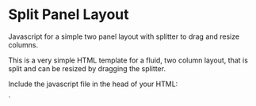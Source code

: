 # Split Panel Layout

Javascript for a simple two panel layout with splitter to drag and resize columns.

This is a very simple HTML template for a fluid, two column layout, that is split and can be resized by dragging the splitter.

Include the javascript file in the head of your HTML:

`<script language="JavaScript" type="text/javascript" src="http://cdn.firemap.io/js/splitLayout.js">

Then add the the HTML elements:

```
<div id="container">
	<div id="nav">
		Navigation Panel
	</div>
	<div id="content">
		Content Panel
	</div>
</div>
```

Then, simply initialize SplitLayout(initialNavWidth(Number),minimumWidth(Number),navCSS(object),contentCSS(object))
```
var myLayout = new SplitLayout(200,200,{
	"background-color":"#F5F5F5",
	"padding":"10px",
	"font-family":"Arial,sans-serif",
	"font-size":"10pt"
},
{
	"background-color":"#FFF",
	"padding":"10px",
	"font-family":"Arial,sans-serif",
	"font-size":"10pt"
}) 
```

